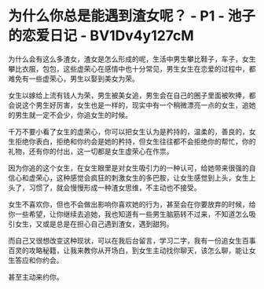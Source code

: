 # 为什么你总是能遇到渣女呢？ - P1 - 池子的恋爱日记 - BV1Dv4y127cM

为什么会有这么多渣女，渣女是怎么形成的呢，生活中男生攀比鞋子，车子，女生攀比衣服，包包，这些虚荣心在感情中也十分常见，男生女生在恋爱的过程中，都难免有一些虚荣心，男生以娶到美女为荣。

女生以嫁给上流有钱人为荣，男生被美女追，男生会在自己的圈子里面被吹捧，都会说这个男生好厉害，女生也是一样的，现实中有一个稍微漂亮一点的女生，追她的男生就一定不会少，你追女生的时候。

千万不要小看了女生的虚荣心，你可以把女生认为是矜持的，温柔的，善良的，女生拒绝你表白，拒绝和你约会是她的矜持，但女生往往都不会拒绝你的帮忙，你的礼物，还有你的付出，这一切都是女生虚荣心在作祟。

因为你追的这个女生，在女生眼里是对女生吸引力的一种认可，给她带来很强的自信心和虚荣心，这种感觉会疯狂的刺激女生的多巴胺，让女生感觉到上头，女生上头了，习惯了，就会慢慢形成一种渣女思维，不主动也不接受。

女生不喜欢你，但也不会做出影响你喜欢她的行为，甚至会在你要放弃的时候，给你一些希望，让你继续去追她，我也知道有一些男生脑筋转不过来，不知道怎么吸引女生，又或是总是在担心自己遇到渣女，遇到甜狗。

而自己又很想改变这种现状，可以在我后台留言，学习二字，我有一份追女生百事百灵的攻略秘籍，让我来教你从开场白，到女生主动找你聊天，该怎么聊，能让女生答应和你约会。

甚至主动来约你。